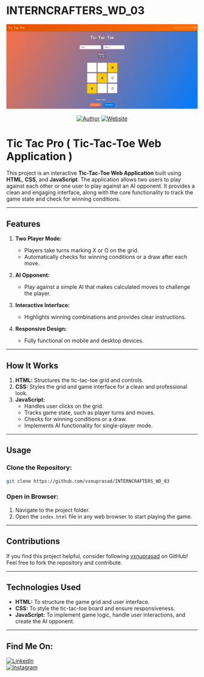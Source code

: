 # INTERNCRAFTERS_WD_03

<p align="center">
<a href="#"><img title="WEB" src="WEB.png"></a>
</p>
<p align="center">
<a href="https://github.com/vxnuprasad"><img title="Author" src="https://img.shields.io/badge/Author-Vishnu-yellow.svg?style=for-the-badge&logo=github"></a>
<a href="https://interncrafters.netlify.app/"><img title="Website" src="https://img.shields.io/badge/Website-Intern--Crafters-green.svg?style=for-the-badge&logo=sites"></a>
</p>

# Tic Tac Pro ( Tic-Tac-Toe Web Application )

This project is an interactive **Tic-Tac-Toe Web Application** built using **HTML**, **CSS**, and **JavaScript**. The application allows two users to play against each other or one user to play against an AI opponent. It provides a clean and engaging interface, along with the core functionality to track the game state and check for winning conditions.

---

## Features

1. **Two Player Mode:**
   - Players take turns marking X or O on the grid.
   - Automatically checks for winning conditions or a draw after each move.

2. **AI Opponent:**
   - Play against a simple AI that makes calculated moves to challenge the player.

3. **Interactive Interface:**
   - Highlights winning combinations and provides clear instructions.

4. **Responsive Design:**
   - Fully functional on mobile and desktop devices.

---

## How It Works

1. **HTML:** Structures the tic-tac-toe grid and controls.
2. **CSS:** Styles the grid and game interface for a clean and professional look.
3. **JavaScript:**
   - Handles user clicks on the grid.
   - Tracks game state, such as player turns and moves.
   - Checks for winning conditions or a draw.
   - Implements AI functionality for single-player mode.

---

## Usage

### Clone the Repository:
```sh
git clone https://github.com/vxnuprasad/INTERNCRAFTERS_WD_03
```

### Open in Browser:
1. Navigate to the project folder.
2. Open the `index.html` file in any web browser to start playing the game.

---

## Contributions

If you find this project helpful, consider following [vxnuprasad](https://github.com/vxnuprasad) on GitHub! Feel free to fork the repository and contribute.

---

## Technologies Used

- **HTML:** To structure the game grid and user interface.
- **CSS:** To style the tic-tac-toe board and ensure responsiveness.
- **JavaScript:** To implement game logic, handle user interactions, and create the AI opponent.

---

## Find Me On:
[![LinkedIn](https://img.shields.io/badge/LinkedIn-VishnuPrasad-blue?style=for-the-badge&logo=LinkedIn)](https://www.linkedin.com/in/vxnuprasad)  
[![Instagram](https://img.shields.io/badge/IG-%40__.v.shnu-red?style=for-the-badge&logo=instagram)](https://www.instagram.com/__.v.shnu/)  
